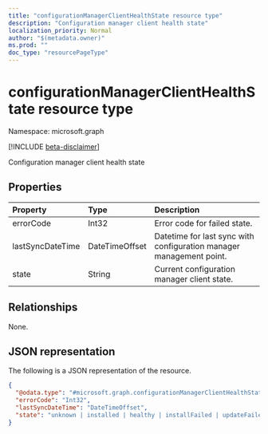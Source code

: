 ```yaml
---
title: "configurationManagerClientHealthState resource type"
description: "Configuration manager client health state"
localization_priority: Normal
author: "$(metadata.owner)"
ms.prod: ""
doc_type: "resourcePageType"
---
```


# configurationManagerClientHealthState resource type

Namespace: microsoft.graph

[!INCLUDE [beta-disclaimer](../../includes/beta-disclaimer.md)]

Configuration manager client health state

## Properties

| Property         | Type           | Description                                                         |
| :--------------- | :------------- | :------------------------------------------------------------------ |
| errorCode        | Int32          | Error code for failed state.                                        |
| lastSyncDateTime | DateTimeOffset | Datetime for last sync with configuration manager management point. |
| state            | String         | Current configuration manager client state.                         |

## Relationships

None.

## JSON representation

The following is a JSON representation of the resource.

<!-- {
  "blockType": "resource",
  "@odata.type": "microsoft.graph.configurationManagerClientHealthState",
}
-->

```json
{
  "@odata.type": "#microsoft.graph.configurationManagerClientHealthState",
  "errorCode": "Int32",
  "lastSyncDateTime": "DateTimeOffset",
  "state": "unknown | installed | healthy | installFailed | updateFailed | communicationError"
}
```